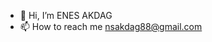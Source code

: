 - 👋 Hi, I’m ENES AKDAG
- 📫 How to reach me nsakdag88@gmail.com

<!---
nsakdag/nsakdag is a ✨ special ✨ repository because its `README.md` (this file) appears on your GitHub profile.
You can click the Preview link to take a look at your changes.
--->
